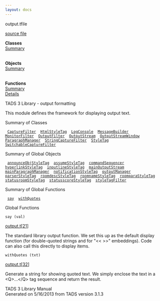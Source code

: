 ```yaml
---
layout: docs
---
```

<span class="title">output.t</span><span class="type">file</span>

[source file](../source/output.t.html)

**Classes**  
[Summary](#_ClassSummary_)  
 

**Objects**  
[Summary](#_ObjectSummary_)  
 

**Functions**  
[Summary](#_FunctionSummary_)  
[Details](#_Functions_)

<div class="fdesc">

TADS 3 Library - output formatting

This module defines the framework for displaying output text.

</div>

<span id="_ClassSummary_"></span>

<div class="mjhd">

<span class="hdln">Summary of Classes</span>  

</div>

` `[`CaptureFilter`](../object/CaptureFilter.html)`  `[`HtmlStyleTag`](../object/HtmlStyleTag.html)`  `[`LogConsole`](../object/LogConsole.html)`  `[`MessageBuilder`](../object/MessageBuilder.html)`  `[`MonitorFilter`](../object/MonitorFilter.html)`  `[`OutputFilter`](../object/OutputFilter.html)`  `[`OutputStream`](../object/OutputStream.html)`  `[`OutputStreamWindow`](../object/OutputStreamWindow.html)`  `[`ParagraphManager`](../object/ParagraphManager.html)`  `[`StringCaptureFilter`](../object/StringCaptureFilter.html)`  `[`StyleTag`](../object/StyleTag.html)`  `[`SwitchableCaptureFilter`](../object/SwitchableCaptureFilter.html)`  `
<span id="_ObjectSummary_"></span>

<div class="mjhd">

<span class="hdln">Summary of Global Objects</span>  

</div>

` `[`announceObjStyleTag`](../object/announceObjStyleTag.html)`  `[`assumeStyleTag`](../object/assumeStyleTag.html)`  `[`commandSequencer`](../object/commandSequencer.html)`  `[`hyperlinkStyleTag`](../object/hyperlinkStyleTag.html)`  `[`inputlineStyleTag`](../object/inputlineStyleTag.html)`  `[`mainOutputStream`](../object/mainOutputStream.html)`  `[`mainParagraphManager`](../object/mainParagraphManager.html)`  `[`notificationStyleTag`](../object/notificationStyleTag.html)`  `[`outputManager`](../object/outputManager.html)`  `[`parserStyleTag`](../object/parserStyleTag.html)`  `[`roomdescStyleTag`](../object/roomdescStyleTag.html)`  `[`roomnameStyleTag`](../object/roomnameStyleTag.html)`  `[`roomparaStyleTag`](../object/roomparaStyleTag.html)`  `[`statusroomStyleTag`](../object/statusroomStyleTag.html)`  `[`statusscoreStyleTag`](../object/statusscoreStyleTag.html)`  `[`styleTagFilter`](../object/styleTagFilter.html)`  `
<span id="FunctionSummary_"></span>

<div class="mjhd">

<span class="hdln">Summary of Global Functions</span>  

</div>

` `[`say`](#say)`  `[`withQuotes`](#withQuotes)`  `

<span id="_Functions_"></span>

<div class="mjhd">

<span class="hdln">Global Functions</span>  

</div>

<span id="say"></span>

`say (val)`

[output.t](../file/output.t.html)\[[21](../source/output.t.html#21)\]

<div class="desc">

The standard library output function. We set this up as the default
display function (for double-quoted strings and for "\<\< \>\>"
embeddings). Code can also call this directly to display items.

</div>

<span id="withQuotes"></span>

`withQuotes (txt)`

[output.t](../file/output.t.html)\[[32](../source/output.t.html#32)\]

<div class="desc">

Generate a string for showing quoted text. We simply enclose the text in
a \<Q\>...\</Q\> tag sequence and return the result.

</div>

<div class="ftr">

TADS 3 Library Manual  
Generated on 5/16/2013 from TADS version 3.1.3

</div>
